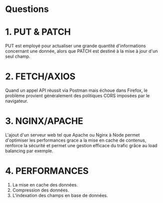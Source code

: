 # Questions

# 1. PUT & PATCH
 PUT est employé pour actualiser une grande quantité d'informations concernant une donnée, alors que PATCH est destiné à la mise à jour d'un seul champ.

# 2. FETCH/AXIOS
Quand un appel API réussit via Postman mais échoue dans Firefox, le problème provient généralement des politiques CORS imposées par le navigateur.

# 3. NGINX/APACHE
L'ajout d'un serveur web tel que Apache ou Nginx à Node permet d'optimiser les performances grace a la mise en cache de contenus, renforce la sécurité et permet une gestion efficace du trafic grâce au load balancing par exemple.

# 4. PERFORMANCES
1. La mise en cache des données.
2. Compression des données.
3. L'indexation des champs en base de données.